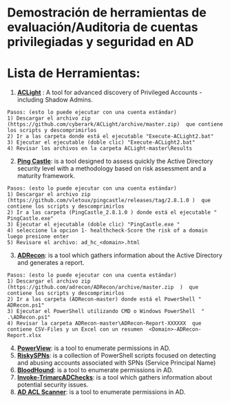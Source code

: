 # Demostración de herramientas de evaluación/Auditoria de cuentas privilegiadas y seguridad en AD

# Lista de Herramientas:
1. [**ACLight**](https://github.com/cyberark/ACLight) : A tool for advanced discovery of Privileged Accounts - including Shadow Admins.
```
Pasos: (esto lo puede ejecutar con una cuenta estándar)
1) Descargar el archivo zip (https://github.com/cyberark/ACLight/archive/master.zip)  que contiene los scripts y descomprimirlos
2) Ir a las carpeta donde está el ejecutable "Execute-ACLight2.bat"
3) Ejecutar el ejecutable (doble clic) "Execute-ACLight2.bat" 
4) Revisar los archivos en la carpeta ACLight-master\Results
```
2. [**Ping Castle**](https://github.com/vletoux/pingcastle): is a tool designed to assess quickly the Active Directory security level with a methodology based on risk assessment and a maturity framework.
```
Pasos: (esto lo puede ejecutar con una cuenta estándar)
1) Descargar el archivo zip (https://github.com/vletoux/pingcastle/releases/tag/2.8.1.0 )  que contiene los scripts y descomprimirlos
2) Ir a las carpeta (PingCastle_2.8.1.0 ) donde está el ejecutable " PingCastle.exe"
3) Ejecutar el ejecutable (doble clic) "PingCastle.exe " 
4) seleccione la opcion 1- healthcheck-Score the risk of a domain luego presione enter
5) Revisare el archivo: ad_hc_<domain>.html
```
3. [**ADRecon**](https://github.com/sense-of-security/ADRecon): is a tool which gathers information about the Active Directory and generates a report.
```
Pasos: (esto lo puede ejecutar con una cuenta estándar)
1) Descargar el archivo zip (https://github.com/adrecon/ADRecon/archive/master.zip  )  que contiene los scripts y descomprimirlos
2) Ir a las carpeta (ADRecon-master) donde está el PowerShell " ADRecon.ps1"
3) Ejecutar el PowerShell utilizando CMD o Windows PowerShell  " .\ADRecon.ps1" 
4) Revisar la carpeta ADRecon-master\ADRecon-Report-XXXXXX  que contiene CSV-Files y un Excel con un resumen  <Domain>-ADRecon-Report.xlsx
```
4. [**PowerView**](https://github.com/PowerShellMafia/PowerSploit/blob/master/Recon/PowerView.ps1): is a tool to enumerate permissions in AD.
5. [**RiskySPNs**](https://github.com/cyberark/RiskySPN): is a collection of PowerShell scripts focused on detecting and abusing accounts associated with SPNs (Service Principal Name)
6. [**BloodHound**](https://github.com/BloodHoundAD/BloodHound): is a tool to enumerate permissions in AD.
7. [**Invoke-TrimarcADChecks**](https://www.hub.trimarcsecurity.com/post/securing-active-directory-performing-an-active-directory-security-review): is a tool which gathers information about potential security issues.
8. [**AD ACL Scanner**](https://github.com/canix1/ADACLScanner): is a tool to enumerate permissions in AD.

